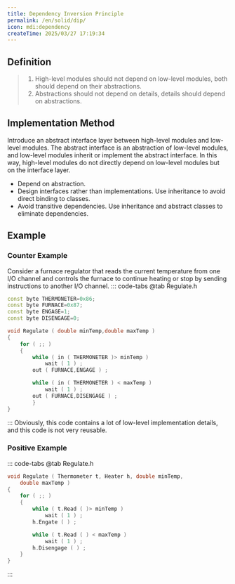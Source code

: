 ```yaml
---
title: Dependency Inversion Principle
permalink: /en/solid/dip/
icon: mdi:dependency
createTime: 2025/03/27 17:19:34
---
```

## Definition
> 1. High-level modules should not depend on low-level modules, both should depend on their abstractions.
> 2. Abstractions should not depend on details, details should depend on abstractions.

## Implementation Method
Introduce an abstract interface layer between high-level modules and low-level modules. The abstract interface is an abstraction of low-level modules, and low-level modules inherit or implement the abstract interface. In this way, high-level modules do not directly depend on low-level modules but on the interface layer.
-   Depend on abstraction.
-   Design interfaces rather than implementations. Use inheritance to avoid direct binding to classes.
-   Avoid transitive dependencies. Use inheritance and abstract classes to eliminate dependencies.

## Example
### Counter Example
Consider a furnace regulator that reads the current temperature from one I/O channel and controls the furnace to continue heating or stop by sending instructions to another I/O channel.
::: code-tabs
@tab Regulate.h
``` c++
const byte THERMONETER=0x86;
const byte FURNACE=0x87;
const byte ENGAGE=1;
const byte DISENGAGE=0;

void Regulate ( double minTemp,double maxTemp )
{
    for ( ;; )
    {
        while ( in ( THERMONETER )> minTemp )
            wait ( 1 ) ;
        out ( FURNACE,ENGAGE ) ;

        while ( in ( THERMONETER ) < maxTemp )
            wait ( 1 ) ;
        out ( FURNACE,DISENGAGE ) ;
        }
}
```
:::
Obviously, this code contains a lot of low-level implementation details, and this code is not very reusable.

### Positive Example
::: code-tabs
@tab Regulate.h
``` c++
void Regulate ( Thermometer t, Heater h, double minTemp,
    double maxTemp )
{
    for ( ;; )
    {
        while ( t.Read ( )> minTemp )
            wait ( 1 ) ;
        h.Engate ( ) ;

        while ( t.Read ( ) < maxTemp )
            wait ( 1 ) ;
        h.Disengage ( ) ;
    }
}
```
:::
